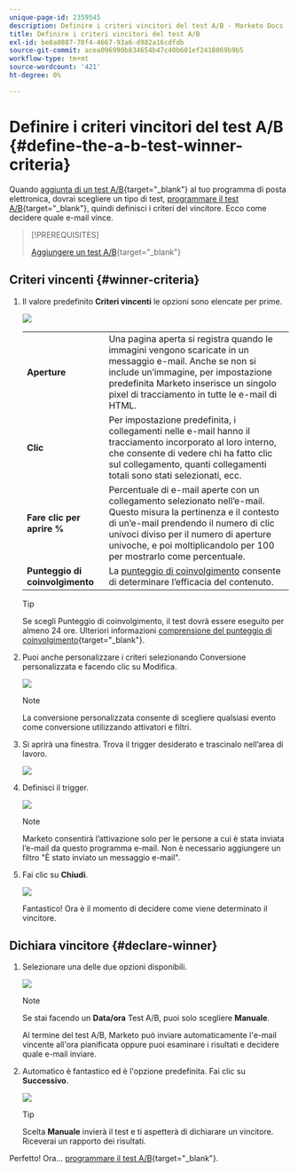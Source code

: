 ```yaml
---
unique-page-id: 2359545
description: Definire i criteri vincitori del test A/B - Marketo Docs - Documentazione del prodotto
title: Definire i criteri vincitori del test A/B
exl-id: be8a0887-70f4-4667-93a6-d982a16cdfdb
source-git-commit: acea096990b834654b47c40b601ef2418069b9b5
workflow-type: tm+mt
source-wordcount: '421'
ht-degree: 0%

---
```


# Definire i criteri vincitori del test A/B {#define-the-a-b-test-winner-criteria}

Quando [aggiunta di un test A/B](/help/marketo/product-docs/email-marketing/email-programs/email-program-actions/email-test-a-b-test/add-an-a-b-test.md){target=&quot;_blank&quot;} al tuo programma di posta elettronica, dovrai scegliere un tipo di test, [programmare il test A/B](/help/marketo/product-docs/email-marketing/email-programs/email-program-actions/email-test-a-b-test/schedule-the-a-b-test.md){target=&quot;_blank&quot;}, quindi definisci i criteri del vincitore. Ecco come decidere quale e-mail vince.

>[!PREREQUISITES]
>
>[Aggiungere un test A/B](/help/marketo/product-docs/email-marketing/email-programs/email-program-actions/email-test-a-b-test/add-an-a-b-test.md){target=&quot;_blank&quot;}

## Criteri vincenti {#winner-criteria}

1. Il valore predefinito **Criteri vincenti** le opzioni sono elencate per prime.

   ![](assets/image2014-9-12-15-3a51-3a3.png)

   <table>
   <tr>
   <td><b>Aperture</b></td>
   <td>Una pagina aperta si registra quando le immagini vengono scaricate in un messaggio e-mail. Anche se non si include un’immagine, per impostazione predefinita Marketo inserisce un singolo pixel di tracciamento in tutte le e-mail di HTML.</td>
   </tr>
   <tr>
   <td><b>Clic</b></td>
   <td>Per impostazione predefinita, i collegamenti nelle e-mail hanno il tracciamento incorporato al loro interno, che consente di vedere chi ha fatto clic sul collegamento, quanti collegamenti totali sono stati selezionati, ecc.</td>
   </tr>
   <tr>
   <td><b>Fare clic per aprire %</b></td>
   <td>Percentuale di e-mail aperte con un collegamento selezionato nell’e-mail. Questo misura la pertinenza e il contesto di un’e-mail prendendo il numero di clic univoci diviso per il numero di aperture univoche, e poi moltiplicandolo per 100 per mostrarlo come percentuale.</td>
   </tr>
   <tr>
   <td><b>Punteggio di coinvolgimento</b></td>
   <td>La <a href="https://experienceleague.adobe.com/docs/marketo/using/product-docs/email-marketing/drip-nurturing/reports-and-notifications/understanding-the-engagement-score.html" target="_blank">punteggio di coinvolgimento</a> consente di determinare l’efficacia del contenuto.</td>
   </tr>
   </table>

   >[!TIP]
   >
   >Se scegli Punteggio di coinvolgimento, il test dovrà essere eseguito per almeno 24 ore. Ulteriori informazioni [comprensione del punteggio di coinvolgimento](/help/marketo/product-docs/email-marketing/drip-nurturing/reports-and-notifications/understanding-the-engagement-score.md){target=&quot;_blank&quot;}.

1. Puoi anche personalizzare i criteri selezionando Conversione personalizzata e facendo clic su Modifica.

   ![](assets/image2014-9-12-15-3a51-3a53.png)

   >[!NOTE]
   >
   >La conversione personalizzata consente di scegliere qualsiasi evento come conversione utilizzando attivatori e filtri.

1. Si aprirà una finestra. Trova il trigger desiderato e trascinalo nell’area di lavoro.

   ![](assets/image2014-9-12-15-3a52-3a18.png)

1. Definisci il trigger.

   ![](assets/image2014-9-12-15-3a53-3a11.png)

   >[!NOTE]
   >
   >Marketo consentirà l’attivazione solo per le persone a cui è stata inviata l’e-mail da questo programma e-mail. Non è necessario aggiungere un filtro &quot;È stato inviato un messaggio e-mail&quot;.

1. Fai clic su **Chiudi**.

   ![](assets/image2014-9-12-15-3a53-3a36.png)

   Fantastico! Ora è il momento di decidere come viene determinato il vincitore.

## Dichiara vincitore {#declare-winner}

1. Selezionare una delle due opzioni disponibili.

   ![](assets/image2014-9-12-15-3a53-3a44.png)

   >[!NOTE]
   >
   >Se stai facendo un **Data/ora** Test A/B, puoi solo scegliere **Manuale**.

   Al termine del test A/B, Marketo può inviare automaticamente l&#39;e-mail vincente all&#39;ora pianificata oppure puoi esaminare i risultati e decidere quale e-mail inviare.

1. Automatico è fantastico ed è l&#39;opzione predefinita. Fai clic su **Successivo**.

   ![](assets/image2014-9-12-15-3a54-3a35.png)

   >[!TIP]
   >
   >Scelta **Manuale** invierà il test e ti aspetterà di dichiarare un vincitore. Riceverai un rapporto dei risultati.

Perfetto! Ora... [programmare il test A/B](/help/marketo/product-docs/email-marketing/email-programs/email-program-actions/email-test-a-b-test/schedule-the-a-b-test.md){target=&quot;_blank&quot;}.
